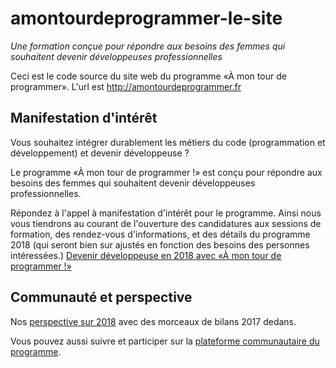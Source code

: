# amontourdeprogrammer-le-site

_Une formation conçue pour répondre aux besoins des femmes qui souhaitent
devenir développeuses professionnelles_


Ceci est le code source du site web du programme «À mon tour de programmer».
L'url est http://amontourdeprogrammer.fr


## Manifestation d'intérêt

Vous souhaitez intégrer durablement les métiers du code (programmation et
développement) et devenir développeuse ?

Le programme «À mon tour de programmer !» est conçu pour répondre aux besoins
des femmes qui souhaitent devenir développeuses professionnelles.

Répondez à l'appel à manifestation d'intérêt pour le programme. Ainsi nous vous
tiendrons au courant de l'ouverture des candidatures aux sessions de formation,
des rendez-vous d'informations, et des détails du programme 2018 (qui seront
bien sur ajustés en fonction des besoins des personnes intéressées.) [Devenir
développeuse en 2018 avec «À mon tour de programmer
!»](https://goo.gl/forms/XKG5CADOAnXeTWnr2)



## Communauté et perspective

Nos [perspective sur
2018](http://communaute.amontourdeprogrammer.fr/t/perspective-2018-a-mon-tour-de-programmer/294)
avec des morceaux de bilans 2017 dedans.

Vous pouvez aussi suivre et participer sur la [plateforme communautaire du
programme](http://communaute.amontourdeprogrammer.fr/).



